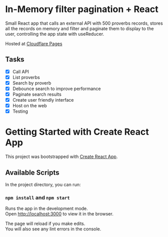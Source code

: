 # In-Memory filter pagination + React

Small React app that calls an external API with 500 proverbs records, stores all the records on memory
  and filter and paginate them to display to the user, controlling the app state with useReducer.


Hosted at [Cloudflare Pages](https://people-search-100k.pages.dev/)

## Tasks

- [x] Call API
- [x] List proverbs
- [x] Search by proverb 
- [x] Debounce search to improve performance
- [x] Paginate search results
- [x] Create user friendly interface
- [x] Host on the web
- [x] Testing

# Getting Started with Create React App

This project was bootstrapped with [Create React App](https://github.com/facebook/create-react-app).

## Available Scripts

In the project directory, you can run:

### `npm install`  and `npm start`

Runs the app in the development mode.\
Open [http://localhost:3000](http://localhost:3000) to view it in the browser.

The page will reload if you make edits.\
You will also see any lint errors in the console.
